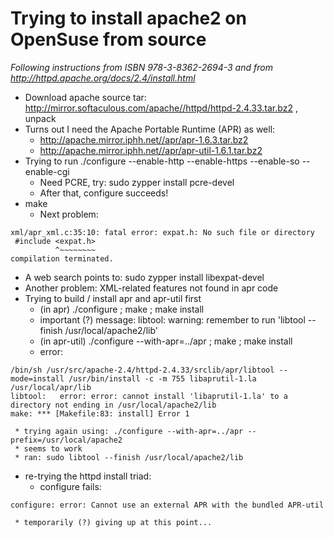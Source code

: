 # Trying to install apache2 on OpenSuse from source

_Following instructions from ISBN 978-3-8362-2694-3 and from http://httpd.apache.org/docs/2.4/install.html_

* Download apache source tar: http://mirror.softaculous.com/apache//httpd/httpd-2.4.33.tar.bz2 , unpack
* Turns out I need the Apache Portable Runtime (APR) as well:
  * http://apache.mirror.iphh.net//apr/apr-1.6.3.tar.bz2
  * http://apache.mirror.iphh.net//apr/apr-util-1.6.1.tar.bz2
* Trying to run ./configure --enable-http --enable-https --enable-so --enable-cgi
  * Need PCRE, try: sudo zypper install pcre-devel
  * After that, configure succeeds!
* make
  * Next problem:
```
xml/apr_xml.c:35:10: fatal error: expat.h: No such file or directory
 #include <expat.h>
          ^~~~~~~~~
compilation terminated.
```
  * A web search points to: sudo zypper install libexpat-devel
  * Another problem: XML-related features not found in apr code
  * Trying to build / install apr and apr-util first
     * (in apr) ./configure ; make ; make install
     * important (?) message: libtool: warning: remember to run 'libtool --finish /usr/local/apache2/lib'
     * (in apr-util) ./configure --with-apr=../apr ; make ; make install
     * error:
```
/bin/sh /usr/src/apache-2.4/httpd-2.4.33/srclib/apr/libtool --mode=install /usr/bin/install -c -m 755 libaprutil-1.la /usr/local/apr/lib
libtool:   error: error: cannot install 'libaprutil-1.la' to a directory not ending in /usr/local/apache2/lib
make: *** [Makefile:83: install] Error 1
```
     * trying again using: ./configure --with-apr=../apr --prefix=/usr/local/apache2
     * seems to work
     * ran: sudo libtool --finish /usr/local/apache2/lib
  * re-trying the httpd install triad:
     * configure fails:
```
configure: error: Cannot use an external APR with the bundled APR-util
```
     * temporarily (?) giving up at this point...
